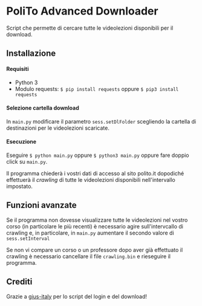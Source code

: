 # PoliTo Advanced Downloader
Script che permette di cercare tutte le videolezioni disponibili per il download.

## Installazione
#### Requisiti
* Python 3
* Modulo requests: `$ pip install requests` oppure `$ pip3 install requests`

#### Selezione cartella download
In `main.py` modificare il parametro `sess.setDlFolder` scegliendo la cartella di destinazioni per le videolezioni scaricate.

#### Esecuzione
Eseguire `$ python main.py` oppure `$ python3 main.py` oppure fare doppio click su `main.py`.

Il programma chiederà i vostri dati di accesso al sito polito.it dopodiché effettuerà il _crawling_ di tutte le videolezioni disponibili nell'intervallo impostato.

## Funzioni avanzate
Se il programma non dovesse visualizzare tutte le videolezioni nel vostro corso (in particolare le più recenti) è necessario agire sull'intervcallo di crawling e, in particolare, in `main.py` aumentare il secondo valore di `sess.setInterval`

Se non vi compare un corso o un professore dopo aver già effettuato il crawling è necessario cancellare il file `crawling.bin` e rieseguire il programma.

## Crediti
Grazie a [gius-italy](https://github.com/gius-italy) per lo script del login e del download!
